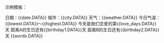 示例模板：

日期：{{date.DATA}} 
城市：{{city.DATA}} 
天气：{{weather.DATA}} 
今日气温：{{lowest.DATA}}～{{highest.DATA}} 
今天是我们恋爱的第{{love_days.DATA}}天 
距离A的生日还有{{birthday1.DATA}}天 
距离B的生日还有{{birthday2.DATA}}天 
{{words.DATA}}
